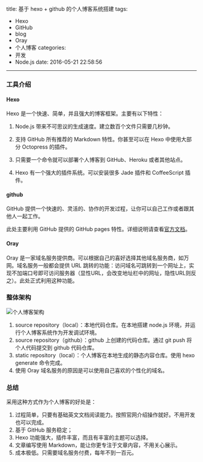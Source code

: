 title: 基于 hexo + github 的个人博客系统搭建
tags:
  - Hexo
  - GitHub
  - blog
  - Oray
  - 个人博客
categories:
  - 开发
  - Node.js
date: 2016-05-21 22:58:56
---

### 工具介绍
#### Hexo

Hexo 是一个快速、简单，并且强大的博客框架。主要有以下特性：

1. Node.js 带来不可思议的生成速度。建立数百个文件只需要几秒钟。

2. 支持 GitHub 所有推荐的 Markdown 特性。你甚至可以在 Hexo 中使用大部分 Octopress 的插件。

3. 只需要一个命令就可以部署个人博客到 GitHub、Heroku 或者其他站点。

4. Hexo 有一个强大的插件系统。可以安装很多 Jade 插件和 CoffeeScript 插件。

#### github

GitHub 提供一个快速的、灵活的、协作的开发过程，让你可以自己工作或者跟其他人一起工作。

此处主要利用 GitHub 提供的 GitHub pages 特性。详细说明请查看[官方文档](https://pages.github.com/)。

#### Oray

Oray 是一家域名服务提供商。可以根据自己的喜好选择其他域名服务商，如万网。域名服务一般都会提供 URL 跳转的功能：访问域名可跳转到一个网址上，实现不加端口号即可访问服务器（显性URL，会改变地址栏中的网址，隐性URL则反之）。此处正式利用这种功能。

### 整体架构

![个人博客架构](/uploads/20160521/personal-blog-site.png)

1. source repository（local）：本地代码仓库。在本地搭建 node.js 环境，并运行个人博客系统作为开发调试环境。
2. source repository（github）：github 上创建的代码仓库。通过 git push 将个人代码提交到 github 代码仓库。
3. static repository（local）：个人博客在本地生成的静态内容仓库。使用 hexo generate 命令完成。
4. 使用 Oray 域名服务的原因是可以使用自己喜欢的个性化的域名。

### 总结

采用这种方式作为个人博客的好处是：
1. 过程简单，只要有基础英文文档阅读能力。按照官网介绍操作就好。不用开发也可以完成。
2. 基于 GitHub 服务稳定；
3. Hexo 功能强大，插件丰富，而且有丰富的主题可以选择。
4. 文章编写使用 Markdown，能让你更专注于文章内容，不用关心展示。
5. 成本极低。只需要域名服务付费，每年不到一百元。
